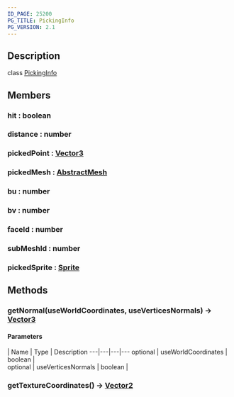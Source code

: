 ```yaml
---
ID_PAGE: 25200
PG_TITLE: PickingInfo
PG_VERSION: 2.1
---
```

## Description

class [PickingInfo](/classes/2.3/PickingInfo)



## Members

### hit : boolean



### distance : number



### pickedPoint : [Vector3](/classes/2.3/Vector3)



### pickedMesh : [AbstractMesh](/classes/2.3/AbstractMesh)



### bu : number



### bv : number



### faceId : number



### subMeshId : number



### pickedSprite : [Sprite](/classes/2.3/Sprite)



## Methods

### getNormal(useWorldCoordinates, useVerticesNormals) &rarr; [Vector3](/classes/2.3/Vector3)



#### Parameters
 | Name | Type | Description
---|---|---|---
optional | useWorldCoordinates | boolean |   
optional | useVerticesNormals | boolean |  
### getTextureCoordinates() &rarr; [Vector2](/classes/2.3/Vector2)


